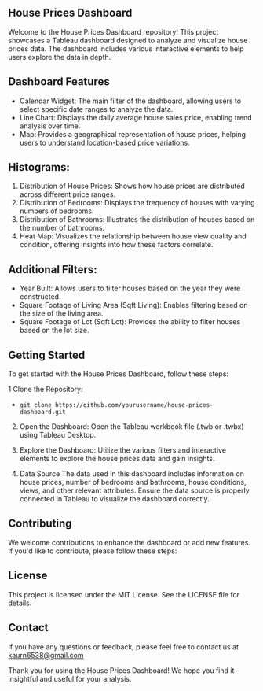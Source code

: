 ## House Prices Dashboard
Welcome to the House Prices Dashboard repository! This project showcases a Tableau dashboard designed to analyze and visualize house prices data. The dashboard includes various interactive elements to help users explore the data in depth.

## Dashboard Features
*    Calendar Widget: The main filter of the dashboard, allowing users to select specific date ranges to analyze the data.
*    Line Chart: Displays the daily average house sales price, enabling trend analysis over time.
*    Map: Provides a geographical representation of house prices, helping users to understand location-based price variations.

## Histograms:
1. Distribution of House Prices: Shows how house prices are distributed across different price ranges.
2. Distribution of Bedrooms: Displays the frequency of houses with varying numbers of bedrooms.
3. Distribution of Bathrooms: Illustrates the distribution of houses based on the number of bathrooms.
4. Heat Map: Visualizes the relationship between house view quality and condition, offering insights into how these factors correlate.

## Additional Filters:
*    Year Built: Allows users to filter houses based on the year they were constructed.
*    Square Footage of Living Area (Sqft Living): Enables filtering based on the size of the living area.
*    Square Footage of Lot (Sqft Lot): Provides the ability to filter houses based on the lot size.

## Getting Started
To get started with the House Prices Dashboard, follow these steps:

1 Clone the Repository:

*     git clone https://github.com/yourusername/house-prices-dashboard.git
  
2. Open the Dashboard:
Open the Tableau workbook file (.twb or .twbx) using Tableau Desktop.

3. Explore the Dashboard:
Utilize the various filters and interactive elements to explore the house prices data and gain insights.

4. Data Source
The data used in this dashboard includes information on house prices, number of bedrooms and bathrooms, house conditions, views, and other relevant attributes. Ensure the data source is properly connected in Tableau to visualize the dashboard correctly.

## Contributing
We welcome contributions to enhance the dashboard or add new features. If you'd like to contribute, please follow these steps:

## License
This project is licensed under the MIT License. See the LICENSE file for details.

## Contact
If you have any questions or feedback, please feel free to contact us at kaurn6538@gmail.com

Thank you for using the House Prices Dashboard! We hope you find it insightful and useful for your analysis.
